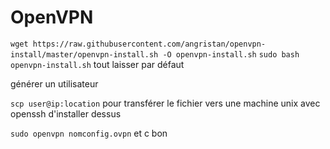 # OpenVPN
`wget https://raw.githubusercontent.com/angristan/openvpn-install/master/openvpn-install.sh -O openvpn-install.sh`
`sudo bash openvpn-install.sh`
tout laisser par défaut

générer un utilisateur

`scp user@ip:location`
pour transférer le fichier vers une machine unix avec openssh d'installer dessus

`sudo openvpn nomconfig.ovpn` et c bon